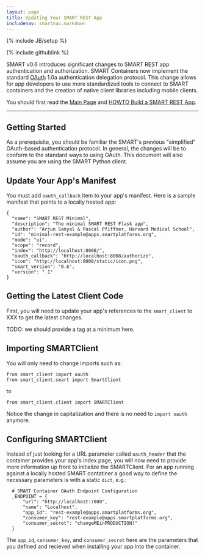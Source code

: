 ```yaml
---
layout: page
title: Updating Your SMART REST App
includenav: smartnav.markdown
---
```


{% include JB/setup %}

<div id="toc"> </div>

<div class='simple_small_box'>{% include githublink %}</div>

SMART v0.6 introduces significant changes to SMART REST app
authentication and authorization. SMART Containers now implement the
standard [OAuth][] 1.0a authentication delegation protocol. This change
allows for app developers to use more standardized tools to connect to
SMART containers and the creation of native client libraries including
mobile clients.

[oauth]: http://tools.ietf.org/html/rfc5849

You should first read the [Main Page](../../) and
[HOWTO Build a SMART REST App](../build_a_smart_rest_app).


---


## Getting Started

As a prerequisite, you should be familiar the SMART's previous
"simplified" OAuth-based authentication protocol. In general, the
changes will be to conform to the standard ways to using OAuth. This
document will also assume you are using the SMART Python client.


## Update Your App's Manifest

You must add `oauth_callback` item to your app's manifest. Here is a
sample manifest that points to a locally hosted app:

    {
      "name": "SMART REST Minimal",
      "description": "The minimal SMART REST Flask app",
      "author": "Arjun Sanyal & Pascal Pfiffner, Harvard Medical School",
      "id": "minimal-rest-example@apps.smartplatforms.org",
      "mode": "ui",
      "scope": "record",
      "index": "http://localhost:8008/",
      "oauth_callback": "http://localhost:8008/authorize",
      "icon": "http://localhost:8008/static/icon.png",
      "smart_version": "0.6",
      "version": ".1"
    }


## Getting the Latest Client Code

First, you will need to update your app's references to the
`smart_client` to XXX to get the latest changes.

TODO: we should provide a tag at a minimum here.


## Importing SMARTClient

You will only need to change imports such as:

    from smart_client import oauth
    from smart_client.smart import SmartClient

to

    from smart_client.client import SMARTClient

Notice the change in capitalization and there is no need to `import
oauth` anymore.


## Configuring SMARTClient

Instead of just looking for a URL parameter called `oauth_header` that
the container provides your app's index page, you will now need to
provide more information up front to initialize the SMARTClient. For an
app running against a locally hosted SMART contatiner a good way to
define the necessary parameters is with a static `dict`, e.g.:

      # SMART Container OAuth Endpoint Configuration
      _ENDPOINT = {
          "url": "http://localhost:7000",
          "name": "Localhost",
          "app_id": "rest-example@apps.smartplatforms.org",
          "consumer_key": "rest-example@apps.smartplatforms.org",
          "consumer_secret": "changeMEinPRODUCTION!"
      }

The `app_id`, `consumer_key`, and `consumer_secret` here are the
parameters that you defined and recieved when installing your app into
the container.


